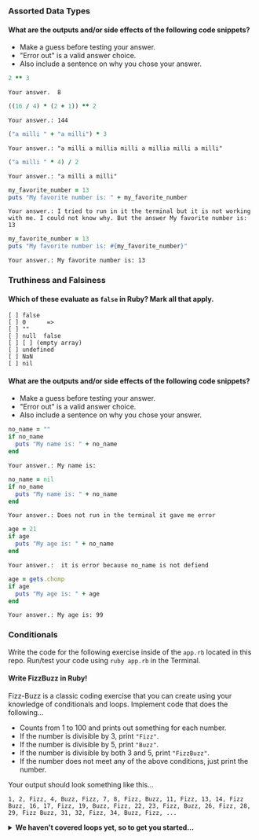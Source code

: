 ### Assorted Data Types

#### What are the outputs and/or side effects of the following code snippets?

* Make a guess before testing your answer.
* "Error out" is a valid answer choice.
* Also include a sentence on why you chose your answer.

```rb
2 ** 3
```
```text: First I thought the answer will be 6 but after I run it in the terminal, the answer is 8. The reason I thought is 6  because I thought this how ruby works.
Your answer.  8
```

```rb
((16 / 4) * (2 + 1)) ** 2
```
```text: 16 / 4 = 4 *  2 + 1 = 3  ** 2 .. 12 * 12 = 144 * 12 = 1728 this result befor I run it in terminal. 
Your answer.: 144
```

```rb
("a milli " + "a milli") * 3
```
```text: ("a milli " + "a milli")= a milli a milli * 3 = a milli a milli a milli a milli a milli a milli
Your answer.: "a milli a millia milli a millia milli a milli"
```

```rb
("a milli " * 4) / 2
```
```text: the resualt is going to be "a milli " "a milli " "a milli " "a milli " /2 will "a milli ""a milli "
Your answer.: "a milli a milli" 
```

```rb
my_favorite_number = 13
puts "My favorite number is: " + my_favorite_number
```
```text: the string + value of my_favorite_number= "My favorite number is: 13"
Your answer.: I tried to run in it the terminal but it is not working with me. I could not know why. But the answer My favorite number is: 13 
```

```rb
my_favorite_number = 13
puts "My favorite number is: #{my_favorite_number}"
```
```text: This question is the same previos question but with curley braces object.  It is working now with object curley. 
Your answer.: My favorite number is: 13
```

### Truthiness and Falsiness

#### Which of these evaluate as `false` in Ruby? Mark all that apply.

```text
[ ] false  
[ ] 0      =>
[ ] ""
[ ] null  false
[ ] [ ] (empty array)
[ ] undefined
[ ] NaN
[ ] nil
```

#### What are the outputs and/or side effects of the following code snippets?

* Make a guess before testing your answer.
* "Error out" is a valid answer choice.
* Also include a sentence on why you chose your answer.

```rb
no_name = ""
if no_name
  puts "My name is: " + no_name
end
```
```text : No value in no_name
Your answer.: My name is:
```

```rb
no_name = nil
if no_name
  puts "My name is: " + no_name
end
```
```text: It is empty value 
Your answer.: Does not run in the terminal it gave me error
```

```rb
age = 21
if age
  puts "My age is: " + no_name 
end
```
```text: there is 
Your answer.:  it is error because no_name is not defiend
```

```rb
age = gets.chomp
if age
  puts "My age is: " + age
end
```
```text: I added in the input 99 
Your answer.: My age is: 99
```

### Conditionals

Write the code for the following exercise inside of the `app.rb` located in this repo. Run/test your code using `ruby app.rb` in the Terminal.

#### Write FizzBuzz in Ruby!

Fizz-Buzz is a classic coding exercise that you can create using your knowledge of conditionals and loops. Implement code that does the following...

* Counts from 1 to 100 and prints out something for each number.
* If the number is divisible by 3, print `"Fizz"`.
* If the number is divisible by 5, print `"Buzz"`.
* If the number is divisible by both 3 and 5, print `"FizzBuzz"`.
* If the number does not meet any of the above conditions, just print the number.

Your output should look something like this...
```
1, 2, Fizz, 4, Buzz, Fizz, 7, 8, Fizz, Buzz, 11, Fizz, 13, 14, Fizz Buzz, 16, 17, Fizz, 19, Buzz, Fizz, 22, 23, Fizz, Buzz, 26, Fizz, 28, 29, Fizz Buzz, 31, 32, Fizz, 34, Buzz, Fizz, ...
```

<details>
  <summary><strong>We haven't covered loops yet, so to get you started...</strong></summary>

  ```rb
  i = 1
  while i <= 100
    # Your code goes in here.
  end
  ```

</details>
